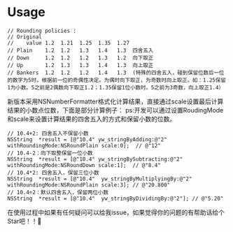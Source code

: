 
Usage 
===

```
// Rounding policies :
// Original
//    value 1.2  1.21  1.25  1.35  1.27
// Plain    1.2  1.2   1.3   1.4   1.3  四舍五入
// Down     1.2  1.2   1.2   1.3   1.2  向下取正
// Up       1.2  1.3   1.3   1.4   1.3  向上取正
// Bankers  1.2  1.2   1.2   1.4   1.3  (特殊的四舍五入，碰到保留位数后一位的数字为5时，根据前一位的奇偶性决定。为偶时向下取正，为奇数时向上取正。如：1.25保留1为小数。5之前是2偶数向下取正1.2；1.35保留1位小数时。5之前为3奇数，向上取正1.4）

```

新版本采用NSNumberFormatter格式化计算结果，直接通过scale设置最后计算结果的小数点位数，下面是部分计算例子：
ps:开发可以通过设置RoudingMode和scale来设置计算结果的四舍五入的方式和保留小数的位数。
```objc
// 10.4+2: 四舍五入不保留小数
NSString  *result = [@"10.4" yw_stringByAdding:@"2" withRoundingMode:NSRoundPlain scale:0];  // @"12"
// 10.4-2：向下取整保留一位小数
NSString  *result = [@"10.4" yw_stringBySubtracting:@"2" withRoundingMode:NSRoundDown scale:1];  // @"8.4"
// 10.4*2: 四舍五入，保留三位小数
NSString  *result = [@"10.4"  yw_stringByMultiplyingBy:@"2" withRoundingMode:NSRoundPlain scale:3]; // @"20.800"
// 10.4÷2：默认四舍五入，保留两位小数
NSString  *result = [@"10.4"  yw_stringByDividingBy:@"2"]; // @"5.20"
``` 

在使用过程中如果有任何疑问可以给我issue，如果觉得你的问题的有帮助话给个Star吧！！🙂

